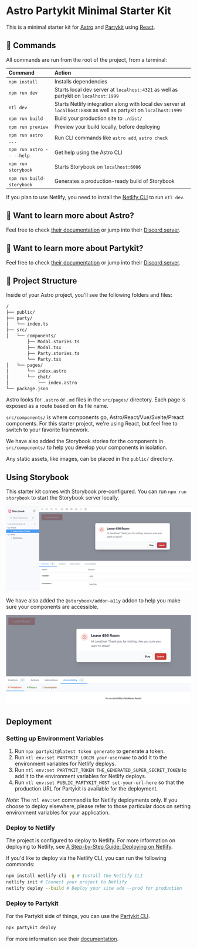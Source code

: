 # Astro Partykit Minimal Starter Kit

This is a minimal starter kit for [Astro](https://astro.build) and [Partykit](https://partykit.io) using [React](https://reactjs.org/).

## 🧞 Commands

All commands are run from the root of the project, from a terminal:

| Command                   | Action                                                                                                             |
| :------------------------ | :----------------------------------------------------------------------------------------------------------------- |
| `npm install`             | Installs dependencies                                                                                              |
| `npm run dev`             | Starts local dev server at `localhost:4321` as well as partykit on `localhost:1999`                                |
| `ntl dev`                 | Starts Netlify integration along with local dev server at `localhost:8888` as well as partykit on `localhost:1999` |
| `npm run build`           | Build your production site to `./dist/`                                                                            |
| `npm run preview`         | Preview your build locally, before deploying                                                                       |
| `npm run astro ...`       | Run CLI commands like `astro add`, `astro check`                                                                   |
| `npm run astro -- --help` | Get help using the Astro CLI                                                                                       |
| `npm run storybook`       | Starts Storybook on `localhost:6006`                                                                               |
| `npm run build-storybook` | Generates a production-ready build of Storybook                                                                    |

If you plan to use Netlify, you need to install the [Netlify CLI](https://docs.netlify.com/cli/get-started/) to run `ntl dev`.

## 👀 Want to learn more about Astro?

Feel free to check [their documentation](https://docs.astro.build) or jump into their [Discord server](https://astro.build/chat).

## 👀 Want to learn more about Partykit?

Feel free to check [their documentation](https://docs.partykit.io/) or jump into their [Discord server](https://discord.gg/KDZb7J4uxJ).

## 🚀 Project Structure

Inside of your Astro project, you'll see the following folders and files:

```text
/
├── public/
├── party/
│   └── index.ts
├── src/
│   └── components/
        ├── Modal.stories.ts
        ├── Modal.tsx
        ├── Party.stories.ts
        └── Party.tsx
│   └── pages/
│       └── index.astro
│       └── chat/
│           └── index.astro
└── package.json
```

Astro looks for `.astro` or `.md` files in the `src/pages/` directory. Each page is exposed as a route based on its file name.

`src/components/` is where components go, Astro/React/Vue/Svelte/Preact components. For this starter project, we're using React, but feel free to switch to your favorite framework.

We have also added the Storybook stories for the components in `src/components/` to help you develop your components in isolation.

Any static assets, like images, can be placed in the `public/` directory.

## Using Storybook

This starter kit comes with Storybook pre-configured. You can run `npm run storybook` to start the Storybook server locally.

![Storybook preview of the Modal component](./public/storybook-preview.png)

We have also added the `@storybook/addon-a11y` addon to help you make sure your components are accessible.

![Accessibility addon of the Modal component](./public/a11y-addon-preview.png)

## Deployment

### Setting up Environment Variables

1. Run `npx partykit@latest token generate` to generate a token.
2. Run `ntl env:set PARTYKIT_LOGIN your-username` to add it to the environment variables for Netlify deploys.
3. Run `ntl env:set PARTYKIT_TOKEN THE_GENERATED_SUPER_SECRET_TOKEN` to add it to the environment variables for Netlify deploys.
4. Run `ntl env:set PUBLIC_PARTYKIT_HOST set-your-url-here` so that the production URL for Partykit is available for the deployment.

_Note_: The `ntl env:set` command is for Netlify deployments only. If you choose to deploy elsewhere, please refer to those particular docs on setting environment variables for your application.

### Deploy to Netlify

The project is configured to deploy to Netlify. For more information on deploying to Netlify, see [A Step-by-Step Guide: Deploying on Netlify](https://www.netlify.com/blog/2016/09/29/a-step-by-step-guide-deploying-on-netlify/).

If you'd like to deploy via the Netlify CLI, you can run the following commands:

```bash
npm install netlify-cli -g # Install the Netlify CLI
netlify init # Connect your project to Netlify
netlify deploy --build # Deploy your site add --prod for production
```

### Deploy to Partykit

For the Partykit side of things, you can use the [Partykit CLI](https://docs.partykit.io/cli).

```bash
npx partykit deploy
```

For more information see their [documentation](https://docs.partykit.io/guides/deploying-your-partykit-server).
